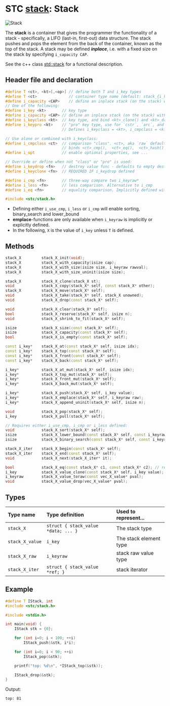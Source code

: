 # STC [stack](../include/stc/stack.h): Stack
![Stack](pics/stack.jpg)

The **stack** is a container that gives the programmer the functionality of a stack - specifically,
a LIFO (last-in, first-out) data structure. The stack pushes and pops the element from the back of
the container, known as the top of the stack. A stack may be defined ***inplace***, i.e. with a
fixed size on the stack by specifying `i_capacity CAP`.

See the c++ class [std::stack](https://en.cppreference.com/w/cpp/container/stack) for a functional description.

## Header file and declaration

```c++
#define T <ct>, <kt>[,<op>] // define both T and i_key types
#define T <ct>              // container type name (default: stack_{i_key})
#define i_capacity <CAP>    // define an inplace stack (on the stack) with CAP capacity.
// One of the following:
#define i_key <kt>       // key type
#define i_capacity <CAP> // define an inplace stack (on the stack) with CAP capacity.
#define i_keyclass <kt>  // key type, and bind <kt>_clone() and <kt>_drop() function names
#define i_keypro <kt>    // "pro" key type, use for `cstr`, `arc`, and `box` types.
                         // Defines i_keyclass = <kt>, i_cmpclass = <kt>_raw

// Use alone or combined with i_keyclass:
#define i_cmpclass <ct>  // comparison "class". <ct>, aka `raw` defaults to <kt>
                         // binds <ct>_cmp(),  <ct>_eq(),  <ct>_hash() member functions.
#define i_opt            // enable optional properties, see ...

// Override or define when not "class" or "pro" is used:
#define i_keydrop <fn>   // destroy value func - defaults to empty destruct
#define i_keyclone <fn>  // REQUIRED IF i_keydrop defined

#define i_cmp <fn>       // three-way compare two i_keyraw*
#define i_less <fn>      // less comparison. Alternative to i_cmp
#define i_eq <fn>        // equality comparison. Implicitly defined with i_cmp, but not i_less.

#include <stc/stack.h>
```
- Defining either `i_use_cmp`, `i_less` or `i_cmp` will enable sorting, binary_search and lower_bound
- **emplace**-functions are only available when `i_keyraw` is implicitly or explicitly defined.
- In the following, `X` is the value of `i_key` unless `T` is defined.

## Methods

```c++
stack_X         stack_X_init(void);
stack_X         stack_X_with_capacity(isize cap);
stack_X         stack_X_with_size(isize size, i_keyraw rawval);
stack_X         stack_X_with_size_uninit(isize size);

stack_X         stack_X_clone(stack_X st);
void            stack_X_copy(stack_X* self, const stack_X* other);
stack_X         stack_X_move(stack_X* self);                                    // move
void            stack_X_take(stack_X* self, stack_X unowned);                   // take ownership of unowned
void            stack_X_drop(const stack_X* self);                              // destructor

void            stack_X_clear(stack_X* self);
bool            stack_X_reserve(stack_X* self, isize n);
void            stack_X_shrink_to_fit(stack_X* self);

isize           stack_X_size(const stack_X* self);
isize           stack_X_capacity(const stack_X* self);
bool            stack_X_is_empty(const stack_X* self);

const i_key*    stack_X_at(const stack_X* self, isize idx);
const i_key*    stack_X_top(const stack_X* self);
const i_key*    stack_X_front(const stack_X* self);
const i_key*    stack_X_back(const stack_X* self);

i_key*          stack_X_at_mut(stack_X* self, isize idx);
i_key*          stack_X_top_mut(stack_X* self);
i_key*          stack_X_front_mut(stack_X* self);
i_key*          stack_X_back_mut(stack_X* self);

i_key*          stack_X_push(stack_X* self, i_key value);
i_key*          stack_X_emplace(stack_X* self, i_keyraw raw);
i_key*          stack_X_append_uninit(stack_X* self, isize n);

void            stack_X_pop(stack_X* self);                                     // destroy last element
i_key           stack_X_pull(stack_X* self);                                    // move out last element

// Requires either i_use_cmp, i_cmp or i_less defined:
void            stack_X_sort(stack_X* self);                                    // quicksort from sort.h
isize           stack_X_lower_bound(const stack_X* self, const i_keyraw raw);   // return c_NPOS if not found
isize           stack_X_binary_search(const stack_X* self, const i_keyraw raw); // return c_NPOS if not found

stack_X_iter    stack_X_begin(const stack_X* self);
stack_X_iter    stack_X_end(const stack_X* self);
void            stack_X_next(stack_X_iter* it);

bool            stack_X_eq(const stack_X* c1, const stack_X* c2); // require i_eq/i_cmp/i_less.
i_key           stack_X_value_clone(const stack_X* self, i_key value);
i_keyraw        stack_X_value_toraw(const vec_X_value* pval);
void            stack_X_value_drop(vec_X_value* pval);
```

## Types

| Type name          | Type definition                     | Used to represent...        |
|:-------------------|:------------------------------------|:----------------------------|
| `stack_X`          | `struct { stack_value *data; ... }` | The stack type             |
| `stack_X_value`    | `i_key`                             | The stack element type     |
| `stack_X_raw`      | `i_keyraw`                          | stack raw value type       |
| `stack_X_iter`     | `struct { stack_value *ref; }`      | stack iterator             |

## Example
```c++
#define T IStack, int
#include <stc/stack.h>

#include <stdio.h>

int main(void) {
    IStack stk = {0};

    for (int i=0; i < 100; ++i)
        IStack_push(&stk, i*i);

    for (int i=0; i < 90; ++i)
        IStack_pop(&stk);

    printf("top: %d\n", *IStack_top(&stk));

    IStack_drop(&stk);
}
```
Output:
```
top: 81
```
